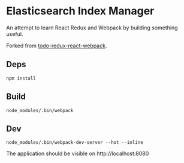 # Elasticsearch Index Manager

An attempt to learn React Redux and Webpack by building something useful.

Forked from [todo-redux-react-webpack](https://github.com/sadams/todo-redux-react-webpack).

## Deps

    npm install

## Build

    node_modules/.bin/webpack

## Dev

    node_modules/.bin/webpack-dev-server --hot --inline

The application should be visible on http://localhost:8080


